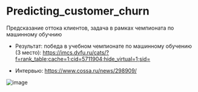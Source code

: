 # Predicting_customer_churn
Предсказание оттока клиентов, задача в рамках чемпионата по машинному обучнию

* Результат: победа в учебном чемпионате по машинному обучению (3 место): https://imcs.dvfu.ru/cats/?f=rank_table;cache=1;cid=5711904;hide_virtual=1;sid=

* Интервью: https://www.cossa.ru/news/298909/

![image](https://user-images.githubusercontent.com/44875599/236280952-f86cc839-b7d5-49ec-afc0-8b6121d8cfb8.png)

